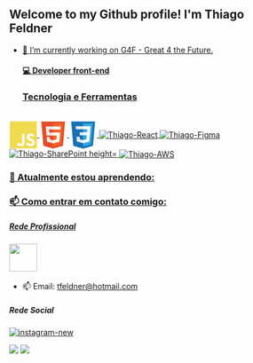 
## Welcome to my Github profile! I'm Thiago Feldner

  <a href="https://github.com/thiagofeldner">
   
- 🔭 I’m currently working on G4F - Great 4 the Future.
  
  ####  💻 Developer front-end


  ### Tecnologia e Ferramentas
 
<div style="display: inline_block"><br>
  <img align="center" alt="Thiago-Js" height="50" width="50" src="https://raw.githubusercontent.com/devicons/devicon/master/icons/javascript/javascript-plain.svg">
  <img align="center" alt="Thiago-HTML" height="50" width="50" src="https://raw.githubusercontent.com/devicons/devicon/master/icons/html5/html5-original.svg">
  <img align="center" alt="Thiago-CSS" height="50" width="50" src="https://raw.githubusercontent.com/devicons/devicon/master/icons/css3/css3-original.svg">
  <img align="center" alt="Thiago-React" height="50" width="50" src="https://cdn.jsdelivr.net/gh/devicons/devicon/icons/react/react-original-wordmark.svg">
  <img align="center" alt="Thiago-Figma" height="50" width="50" src="https://cdn.jsdelivr.net/gh/devicons/devicon/icons/figma/figma-original.svg">
  <img aling="center" alt="Thiago-SharePoint height="50" width="50" src="https://cdn.jsdelivr.net/gh/devicons/devicon/icons/sharepoint.svg">
  <img align="center" alt="Thiago-AWS" height="50" width="50" src="https://cdn.jsdelivr.net/gh/devicons/devicon/icons/amazonwebservices/amazonwebservices-plain-wordmark.svg">
  </div>
 
 ### 🌱 Atualmente estou aprendendo:
  
 


  ### 📫 Como entrar em contato comigo:
  


  ##### Rede Profissional

   <a href="https://www.linkedin.com/in/thiago-feldner/" target="_blank"><img  height="50" width="50" src="https://cdn.jsdelivr.net/gh/devicons/devicon/icons/linkedin/linkedin-original.svg"/></a> 

   - 📫 Email: tfeldner@hotmail.com
 
  ##### Rede Social

  <a href="https://www.instagram.com/thiagofeldner/" target="_blank"><img width="48" height="48" src="https://img.icons8.com/fluency/48/instagram-new.png" alt="instagram-new"/></a>

 

<div> 
   <img height="150em" src="https://github-readme-stats.vercel.app/api?username=thiagofeldner&show_icons=true&theme=dracula&include_all_commits=true&count_private=true"/>
   <img height="150em" src="https://github-readme-stats.vercel.app/api/top-langs/?username=thiagofeldner&layout=compact&langs_count=7&theme=dracula"/>
</div>


<!---
thiagofeldner/thiagofeldner is a ✨ special ✨ repository because its `README.md` (this file) appears on your GitHub profile.
You can click the Preview link to take a look at your changes.
--->
